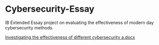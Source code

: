 # Cybersecurity-Essay
IB Extended Essay project on evaluating the effectiveness of modern day cybersecurity methods.

[Investigating the effectiveness of different cybersecurity a.docx](https://github.com/user-attachments/files/23102966/Investigating.the.effectiveness.of.different.cybersecurity.a.docx)
